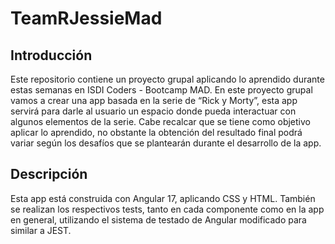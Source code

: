 # TeamRJessieMad

## Introducción

Este repositorio contiene un proyecto grupal aplicando lo aprendido durante estas semanas en ISDI Coders - Bootcamp MAD. En este proyecto grupal vamos a crear una app basada en la serie de “Rick y Morty”, esta app servirá para darle al usuario un espacio donde pueda interactuar con algunos elementos de la serie. Cabe recalcar que se tiene como objetivo aplicar lo aprendido, no obstante la obtención del resultado final podrá variar según los desafíos que se plantearán durante el desarrollo de la app.

## Descripción

Esta app está construida con Angular 17, aplicando CSS y HTML. También se realizan los respectivos tests, tanto en cada componente como en la app en general, utilizando el sistema de testado de Angular modificado para similar a JEST.
